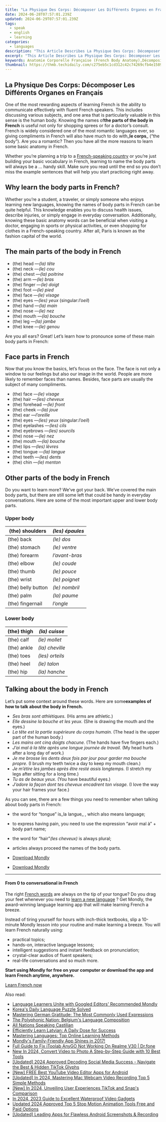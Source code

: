```yaml
---
title: "La Physique Des Corps: Décomposer Les Différents Organes en Français"
date: 2024-06-28T07:57:01.239Z
updated: 2024-06-29T07:57:01.239Z
tags:
  - speak
  - english
  - learning
categories:
  - languages
description: "This Article Describes La Physique Des Corps: Décomposer Les Différents Organes en Français"
excerpt: "This Article Describes La Physique Des Corps: Décomposer Les Différents Organes en Français"
keywords: Anatomie Corporelle Française (French Body Anatomy),Décomposition Des Organes Du Corps (Body Organ Decomposition),Anatomie Humaine Française (French Human Anatomy),Organes Du Corps Humain (Human Body Organs),Physiologie Corporelle (Body Physiology),Composition Des Organes Humains (Composition of Human Organs),Médecine Et Anatomie (Medicine & Anatomy)
thumbnail: https://thmb.techidaily.com/c275eb5c1cd312c42c74269cfb4e1589d2e9cb8cab7a9b1adc24ef823b395882.jpg
---
```


## La Physique Des Corps: Décomposer Les Différents Organes en Français

 One of the most rewarding aspects of learning French is the ability to communicate effectively with fluent French speakers. This includes discussing various subjects, and one area that is particularly valuable in this sense is the human body. Knowing the names of**the parts of the body in French** is useful not only for shopping sprees or for a doctor’s consult. French is widely considered one of the most romantic languages ever, so giving compliments in French will also have much to do with_**le corps**_ (“the body”). Are you a romantic? Then you have all the more reasons to learn some basic anatomy in French.



 Whether you’re planning a trip to a [French-speaking country](https://shop.mondly.com/affiliate.php?ACCOUNT=ATISTUDI&AFFILIATE=108875&PATH=https://www.mondly.com?AFFILIATE=108875) or you’re just building your basic vocabulary in French, learning to name the body parts will always be a … handy skill. Make sure you read until the end so you don’t miss the example sentences that will help you start practicing right away.

## Why learn the body parts in French?

 Whether you’re a student, a traveler, or simply someone who enjoys learning new languages, knowing the names of body parts in French can be quite helpful. This knowledge enables you to discuss health issues, describe injuries, or simply engage in everyday conversation. Additionally, knowing these basic anatomy words can be beneficial when visiting a doctor, engaging in sports or physical activities, or even shopping for clothes in a French-speaking country. After all, Paris is known as the fashion capital of the world.

## The main parts of the body in French

* (the) head —_(la) tête_
* (the) neck —_(le) cou_
* (the) chest —_(la) poitrine_
* (the) arm —_(le) bras_
* (the) finger —_(le) doigt_
* (the) foot —_(le) pied_
* (the) face —_(le) visage_
* (the) eyes —_(les) yeux_ (singular:_l’oeil_)
* (the) hand —_(la) main_
* (the) nose —_(le) nez_
* (the) mouth —_(la) bouche_
* (the) leg —_(la) jambe_
* (the) knee —_(le) genou_

 Are you all ears? Great! Let’s learn how to pronounce some of these main body parts in French:

## Face parts in French

 Now that you know the basics, let’s focus on the face. The face is not only a window to our feelings but also our image in the world. People are more likely to remember faces than names. Besides, face parts are usually the subject of many compliments.

* (the) face —_(le) visage_
* (the) hair —_(les) cheveux_
* (the) forehead —_(le) front_
* (the) cheek —_(la) joue_
* (the) ear —_l’oreille_
* (the) eyes —_(les) yeux_ (singular:_l’oeil_)
* (the) eyelashes —_(les) cils_
* (the) eyebrows —_(les) sourcils_
* (the) nose —_(le) nez_
* (the) mouth —_(la) bouche_
* (the) lips —_(les) lèvres_
* (the) tongue —_(la) langue_
* (the) teeth —_(les) dents_
* (the) chin —_(le) menton_

## Other parts of the body in French

 Do you want to learn more? We’ve got your back. We’ve covered the main body parts, but there are still some left that could be handy in everyday conversations. Here are some of the most important upper and lower body parts.

### Upper body

| (the) shoulders    | _(les) épaules_ |
| ------------------ | --------------- |
| (the) back         | _(le) dos_      |
| (the) stomach      | _(le) ventre_   |
| (the) forearm      | _l’avant-bras_  |
| (the) elbow        | _(le) coude_    |
| (the) thumb        | _(le) pouce_    |
| (the) wrist        | _(le) poignet_  |
| (the) belly button | _(le) nombril_  |
| (the) palm         | _(la) paume_    |
| (the) fingernail   | _l’ongle_       |

### Lower body

| (the) thigh | _(la) cuisse_   |
| ----------- | --------------- |
| (the) calf  | _(le) mollet_   |
| (the) ankle | _(la) cheville_ |
| (the) toes  | _(les) orteils_ |
| (the) heel  | _(le) talon_    |
| (the) hip   | _(la) hanche_   |

## Talking about the body in French

 Let’s put some context around these words. Here are some**examples of how to talk about the body in French.**

* _Ses bras sont athlétiques._ (His arms are athletic.)
* _Elle dessine la bouche et les yeux._ (She is drawing the mouth and the eyes.)
* _La tête est la partie supérieure du corps humain._ (The head is the upper part of the human body.)
* _Les mains ont cinq doigts chacune._ (The hands have five fingers each.)
* _J’ai mal à la tête après une longue journée de travail._ (My head hurts after a long day of work.)
* _Je me brosse les dents deux fois par jour pour garder ma bouche propre._ (I brush my teeth twice a day to keep my mouth clean.)
* _Je m’étire les jambes après être resté assis longtemps._ (I stretch my legs after sitting for a long time.)
* _Tu as de beaux yeux._ (You have beautiful eyes.)
* _J’adore la façon dont tes cheveux encadrent ton visage._ (I love the way your hair frames your face.)

 As you can see, there are a few things you need to remember when talking about body parts in French:

* the word for “tongue” is_la langue_ , which also means language;
* to express having pain, you need to use the expression “avoir mal à” + body part name;
* the word for “hair”_(les cheveux)_ is always plural;
* articles always proceed the names of the body parts.

* [Download Mondly](https://www.facebook.com/sharer/sharer.php?u=https%3A%2F%2Fwww.mondly.com%2Fblog%2Fparts-of-the-body-in-french%2F&t=Basic+Anatomy%3A+The+Parts+of+the+Body+in+French "Share on Facebook")
* [Download Mondly](https://shop.mondly.com/affiliate.php?ACCOUNT=ATISTUDI&AFFILIATE=108875&PATH=https://www.mondly.com?AFFILIATE=108875)

---

#### From 0 to conversational in French

 The right [French words](https://shop.mondly.com/affiliate.php?ACCOUNT=ATISTUDI&AFFILIATE=108875&PATH=https://www.mondly.com?AFFILIATE=108875) are always on the tip of your tongue? Do you drag your feet whenever you need to [learn a new language](https://shop.mondly.com/affiliate.php?ACCOUNT=ATISTUDI&AFFILIATE=108875&PATH=https://www.mondly.com?AFFILIATE=108875) ? Get Mondly, the award-winning language learning app that will make learning French a breeze.

 Instead of tiring yourself for hours with inch-thick textbooks, slip a 10-minute Mondly lesson into your routine and make learning a breeze. You will learn French naturally using:

* practical topics;
* hands-on, interactive language lessons;
* intelligent suggestions and instant feedback on pronunciation;
* crystal-clear audios of fluent speakers;
* real-life conversations and so much more.

 **Start using Mondly for free on your computer or download the app and learn French anytime, anywhere.**

[Learn French now](https://adjt.mondly.com/5ixfg4k?campaign=blog-post-id-7528&fallback=https%3A%2F%2Fapp.mondly.com%3Futm%5Fmedium%3Dblog%5Fblog-post-id-7528%26utm%5Fsource%3Dblog-post-id-7528&redirect%5Fmacos=https%3A%2F%2Fapp.mondly.com%3Futm%5Fmedium%3Dblog%5Fblog-post-id-7528%26utm%5Fsource%3Dblog-post-id-7528&redirect%5Fandroid=https%3A%2F%2Fplay.google.com%2Fstore%2Fapps%2Fdetails%3Fid%3Dcom.atistudios.mondly.languages%3Futm%5Fmedium%3Dblog%5Fblog-post-id-7528%26utm%5Fsource%3Dblog-post-id-7528&redirect%5Fios=https%3A%2F%2Fapps.apple.com%2Fapp%2Fapple-store%2Fid987873536%3Fpt%3D78954800%26ct%3Dblog-post-id-7528%26mt%3D8 "Learn French now")

<ins class="adsbygoogle"
     style="display:block"
     data-ad-format="autorelaxed"
     data-ad-client="ca-pub-7571918770474297"
     data-ad-slot="1223367746"></ins>



<ins class="adsbygoogle"
     style="display:block"
     data-ad-client="ca-pub-7571918770474297"
     data-ad-slot="8358498916"
     data-ad-format="auto"
     data-full-width-responsive="true"></ins>

<span class="atpl-alsoreadstyle">Also read:</span>
<div><ul>
<li><a href="https://mondly-stories.techidaily.com/language-learners-unite-with-googled-editors-recommended-mondly/"><u>Language Learners Unite with Googled Editors' Recommended Mondly</u></a></li>
<li><a href="https://mondly-stories.techidaily.com/koreas-daily-language-puzzle-solved/"><u>Korea's Daily Language Puzzle Solved</u></a></li>
<li><a href="https://mondly-stories.techidaily.com/mastering-german-gratitude-the-most-commonly-used-expressions/"><u>Mastering German Gratitude: The Most Commonly Used Expressions</u></a></li>
<li><a href="https://mondly-stories.techidaily.com/the-polyphonic-nation-belgiums-language-composition/"><u>The Polyphonic Nation: Belgium's Language Composition</u></a></li>
<li><a href="https://mondly-stories.techidaily.com/all-nations-speaking-castilian/"><u>All Nations Speaking Castilian</u></a></li>
<li><a href="https://mondly-stories.techidaily.com/efficiently-learn-latvian-a-daily-dose-for-success/"><u>Efficiently Learn Latvian: A Daily Dose for Success</u></a></li>
<li><a href="https://mondly-stories.techidaily.com/mastering-languages-top-online-learning-methods/"><u>Mastering Languages: Top Online Learning Methods</u></a></li>
<li><a href="https://mondly-stories.techidaily.com/mondlys-family-friendly-app-shines-in-2017/"><u>Mondly's Family-Friendly App Shines in 2017!</u></a></li>
<li><a href="https://fake-location.techidaily.com/full-guide-to-fix-itoolab-anygo-not-working-on-realme-v30-drfone-by-drfone-virtual-android/"><u>Full Guide to Fix iToolab AnyGO Not Working On Realme V30 | Dr.fone</u></a></li>
<li><a href="https://ai-video-tools.techidaily.com/new-in-2024-convert-video-to-photo-a-step-by-step-guide-with-10-best-tools/"><u>New In 2024, Convert Video to Photo A Step-by-Step Guide with 10 Best Tools</u></a></li>
<li><a href="https://tiktok-video-recordings.techidaily.com/updated-2024-approved-decoding-social-media-success-navigate-the-best-and-hidden-tiktok-glyphs/"><u>[Updated] 2024 Approved  Decoding Social Media Success - Navigate the Best & Hidden TikTok Glyphs</u></a></li>
<li><a href="https://youtube-clips.techidaily.com/new-free-best-youtube-video-editor-apps-for-android/"><u>[New] FREE Best YouTube Video Editor Apps for Android</u></a></li>
<li><a href="https://visual-screen-recording.techidaily.com/updated-in-2024-mastering-mac-webcam-video-recording-top-5-simple-methods/"><u>[Updated] In 2024, Mastering Mac Webcam Video Recording  Top 5 Simple Methods</u></a></li>
<li><a href="https://snapchat-videos.techidaily.com/new-in-2024-unveiling-user-experiences-tiktok-and-snaps-comparison/"><u>[New] In 2024, Unveiling User Experiences  TikTok and Snap's Comparison</u></a></li>
<li><a href="https://fox-cloud.techidaily.com/in-2024-2023-guide-to-excellent-waterproof-video-gadgets/"><u>In 2024, 2023 Guide to Excellent Waterproof Video Gadgets</u></a></li>
<li><a href="https://ai-video-tools.techidaily.com/updated-2024-approved-top-5-stop-motion-animation-tools-free-and-paid-options/"><u>Updated 2024 Approved Top 5 Stop Motion Animation Tools Free and Paid Options</u></a></li>
<li><a href="https://remote-screen-capture.techidaily.com/updated-leading-apps-for-flawless-android-screenshots-and-recording/"><u>[Updated] Leading Apps for Flawless Android Screenshots & Recording</u></a></li>
</ul></div>
